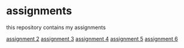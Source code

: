 # assignments
this repository contains my assignments

[assignment 2](https://github.com/MargotWolsink/assignments/blob/master/assignment2.2%20(2).ipynb)
[assignment 3](https://github.com/MargotWolsink/assignments/blob/master/assignment3%20(2).ipynb)
[assignment 4](https://github.com/MargotWolsink/assignments/blob/master/assignment4.ipynb)
[assignment 5](https://github.com/MargotWolsink/assignments/blob/master/Graded_assignment1%20(2).ipynb)
[assignment 6](https://github.com/MargotWolsink/assignments/blob/master/Graded_assignment_2.ipynb)

